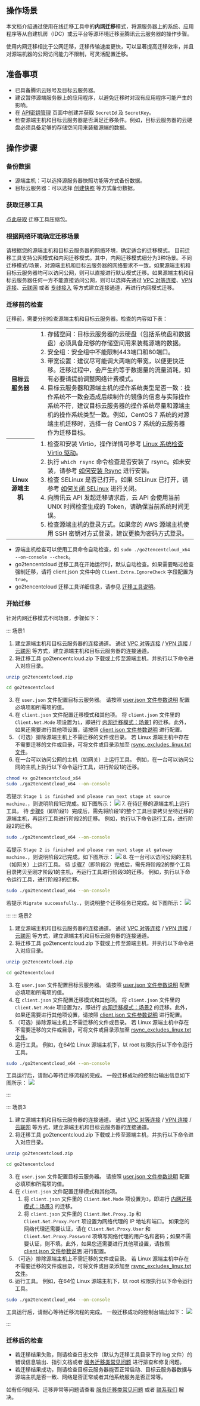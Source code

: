 ## 操作场景
本文档介绍通过使用在线迁移工具中的**内网迁移**模式，将源服务器上的系统、应用程序等从自建机房（IDC）或云平台等源环境迁移至腾讯云云服务器的操作步骤。

使用内网迁移相比于公网迁移，迁移传输速度更快，可以显著提高迁移效率，并且对源端机器的公网访问能力不限制，可灵活配置迁移。


## 准备事项

- 已具备腾讯云账号及目标云服务器。
- 建议暂停源端服务器上的应用程序，以避免迁移时对现有应用程序可能产生的影响。
- 在 [API密钥管理](https://console.cloud.tencent.com/cam/capi) 页面中创建并获取 `SecretId` 及 `SecretKey`。
- 检查源端主机和目标云服务器是否满足迁移条件。例如，目标云服务器的云硬盘必须具备足够的存储空间用来装载源端的数据。


## 操作步骤

### 备份数据
- 源端主机：可以选择源服务器快照功能等方式备份数据。
- 目标云服务器：可以选择 [创建快照](https://cloud.tencent.com/document/product/362/5755) 等方式备份数据。


### 获取迁移工具  
[点此获取](https://go2tencentcloud-1251783334.cos.ap-guangzhou.myqcloud.com/latest/go2tencentcloud.zip) 迁移工具压缩包。


### 根据网络环境确定迁移场景
请根据您的源端主机和目标云服务器的网络环境，确定适合的迁移模式。
目前迁移工具支持公网模式和内网迁移模式。其中，内网迁移模式细分为3种场景。不同迁移模式/场景，对源端主机和目标云服务器的网络要求不一致。如果源端主机和目标云服务器均可以访问公网，则可以直接进行默认模式迁移。如果源端主机和目标云服务器任何一方不能直接访问公网，则可以选择先通过 [VPC 对等连接](https://cloud.tencent.com/document/product/553)、[VPN 连接](https://cloud.tencent.com/document/product/554)、[云联网](https://cloud.tencent.com/document/product/877) 或者 [专线接入](https://cloud.tencent.com/document/product/216) 等方式建立连接通道，再进行内网模式迁移。

### 迁移前的检查

迁移前，需要分别检查源端主机和目标云服务器。检查的内容如下表：


<table>
  <tr>
	<th style="width: 15%;">目标云服务器</th>
	<td>
	  <ol style="margin: 0;">
		<li>
		存储空间：目标云服务器的云硬盘（包括系统盘和数据盘）必须具备足够的存储空间用来装载源端的数据。</li>
		<li>安全组：安全组中不能限制443端口和80端口。</li>
		<li>
		带宽设置：建议尽可能调大两端的带宽，以便更快迁移。迁移过程中，会产生约等于数据量的流量消耗，如有必要请提前调整网络计费模式。</li>
		<li>
		目标云服务器和源端主机的操作系统类型是否一致：操作系统不一致会造成后续制作的镜像的信息与实际操作系统不符，建议目标云服务器的操作系统尽量和源端主机的操作系统类型一致。例如，CentOS
		7 系统的对源端主机迁移时，选择一台 CentOS 7 系统的云服务器作为迁移目标。</li>
	  </ol>
	</td>
  </tr>
  <tr>
	<th>Linux 源端主机</th>
	<td>
	  <ol style="margin: 0;">
		<li>检查和安装 Virtio，操作详情可参考 
		<a href="https://cloud.tencent.com/document/product/213/9929">Linux 系统检查 Virtio 驱动</a>。</li>
		<li>执行 
		<code>which rsync</code> 命令检查是否安装了 rsync。如未安装，请参考 <a href="https://cloud.tencent.com/document/product/213/32962#installRsync">如何安装 Rsync</a> 进行安装。</li>
		<li>检查 SELinux 是否已打开。如果 SELinux 已打开，请参考 <a href="https://cloud.tencent.com/document/product/213/32962#closeSELinux">如何关闭 SELinux</a> 进行关闭。</li>
		<li>向腾讯云 API 发起迁移请求后，云 API 会使用当前 UNIX 时间检查生成的
		Token，请确保当前系统时间无误。</li>
		<li>检查源端主机的登录方式。如果您的 AWS 源端主机使用 SSH
		密钥对方式登录，建议更换为密码方式登录。</li>
	  </ol>
	</td>
  </tr>
</table>


<dx-alert infotype="explain" title="">

- 源端主机检查可以使用工具命令自动检查，如 `sudo ./go2tencentcloud_x64 --on-console --check`。
- go2tencentcloud 迁移工具在开始运行时，默认自动检查。如果需要略过检查强制迁移，请将 client.json 文件中的 `Client.Extra.IgnoreCheck` 字段配置为 `true`。
- go2tencentcloud 迁移工具详细信息，请参见 [迁移工具说明](https://cloud.tencent.com/document/product/213/65714)。
</dx-alert>


### 开始迁移
针对内网迁移模式不同场景，步骤如下：

<dx-tabs>

::: 场景1

1. 建立源端主机和目标云服务器的连接通道。
通过 [VPC 对等连接](https://cloud.tencent.com/document/product/553) / [VPN 连接](https://cloud.tencent.com/document/product/554) / [云联网](https://cloud.tencent.com/document/product/877) 等方式，建立源端主机和目标云服务器的连接通道。
2. 将迁移工具 go2tencentcloud.zip 下载或上传至源端主机，并执行以下命令进入对应目录。
```sh
unzip go2tencentcloud.zip
```
```sh
cd go2tencentcloud
```
3. 在 `user.json` 文件配置目标云服务器。
请按照 [user.json 文件参数说明](https://cloud.tencent.com/document/product/213/65714#userJsonState) 配置必填项和所需项的值。
4. 在 `client.json` 文件配置迁移模式和其他项。
将 `client.json` 文件里的 `Client.Net.Mode` 项设置为`1`，即进行 [内网迁移模式：场景1](https://cloud.tencent.com/document/product/213/65714#Scenario1) 的迁移。此外，如果还需要进行其他项设置，请按照 [client.json 文件参数说明](https://cloud.tencent.com/document/product/213/65714#clientJsonState) 进行配置。
5. （可选）排除源端主机上不需迁移的文件或目录。
若 Linux 源端主机中存在不需要迁移的文件或目录，可将文件或目录添加至 [rsync_excludes_linux.txt 文件](https://cloud.tencent.com/document/product/213/65714#_linuxTxtState)。
6. [](id:Scenario1_step06)在一台可以访问公网的主机（如网关）上运行工具。
例如，在一台可以访问公网的主机上执行以下命令运行工具，进行阶段1的迁移。
``` sh
chmod +x go2tencentcloud_x64
sudo ./go2tencentcloud_x64 --on-console
```
若提示 `Stage 1 is finished and please run next stage at source machine.`，则说明阶段1已完成。如下图所示：
![](https://main.qcloudimg.com/raw/f861b47c464f58ea184e5cc5a6a30e1c.png)
7. [](id:Scenario1_step07)在待迁移的源端主机上运行工具。
待 [步骤6](#Scenario1_step06)（即阶段1）完成后，需先将阶段1的整个工具目录拷贝至待迁移的源端主机，再运行工具进行阶段2的迁移。
例如，执行以下命令运行工具，进行阶段2的迁移。
```sh
sudo ./go2tencentcloud_x64 --on-console
```
若提示 `Stage 2 is finished and please run next stage at gateway machine.`，则说明阶段2已完成。如下图所示：
![](https://main.qcloudimg.com/raw/5684fc8aee6ebf8ba01e42deff3b4fc2.png)
8. 在一台可以访问公网的主机（如网关）上运行工具。
待 [步骤7](#Scenario1_step07)（即阶段2）完成后，需先将阶段2的整个工具目录拷贝至刚才阶段1的主机，再运行工具进行阶段3的迁移。
例如，执行以下命令运行工具，进行阶段3的迁移。
```sh
sudo ./go2tencentcloud_x64 --on-console
```
若提示 `Migrate successfully.`，则说明整个迁移任务已完成。如下图所示：
![](https://main.qcloudimg.com/raw/851e90fdc07fb601d3d158386d524985.png)

:::
::: 场景2

1. 建立源端主机和目标云服务器的连接通道。
通过 [VPC 对等连接](https://cloud.tencent.com/document/product/553) / [VPN 连接](https://cloud.tencent.com/document/product/554) / [云联网](https://cloud.tencent.com/document/product/877) 等方式，建立源端主机和目标云服务器的连接通道。
2. 将迁移工具 go2tencentcloud.zip 下载或上传至源端主机，并执行以下命令进入对应目录。
```sh
unzip go2tencentcloud.zip
```
```sh
cd go2tencentcloud
```
3. 在 `user.json` 文件配置目标云服务器。
 请按照 [user.json 文件参数说明](https://cloud.tencent.com/document/product/213/65714#userJsonState) 配置必填项和所需项的值。
4. 在 `client.json` 文件配置迁移模式和其他项。
 将 `client.json` 文件里的 `Client.Net.Mode` 项设置为`2`，即进行 [内网迁移模式：场景2](https://cloud.tencent.com/document/product/213/65714#Scenario2) 的迁移。此外，如果还需要进行其他项设置，请按照 [client.json 文件参数说明](https://cloud.tencent.com/document/product/213/65714#clientJsonState) 进行配置。
5. （可选）排除源端主机上不需迁移的文件或目录。
若 Linux 源端主机中存在不需要迁移的文件或目录，可将文件或目录添加至 [rsync_excludes_linux.txt 文件](https://cloud.tencent.com/document/product/213/65714#_linuxTxtState)。
6. 运行工具。
例如，在64位 Linux 源端主机下，以 root 权限执行以下命令运行工具。
```sh
sudo ./go2tencentcloud_x64 --on-console
```
工具运行后，请耐心等待迁移流程的完成。
一般迁移成功的控制台输出信息如下图所示：
![](https://main.qcloudimg.com/raw/d32b4be8287d4b06697f0cb03cc6cff8.png)



:::

::: 场景3

1. 建立源端主机和目标云服务器的连接通道。
通过 [VPC 对等连接](https://cloud.tencent.com/document/product/553) / [VPN 连接](https://cloud.tencent.com/document/product/554) / [云联网](https://cloud.tencent.com/document/product/877) 等方式，建立源端主机和目标云服务器的连接通道。
2. 将迁移工具 go2tencentcloud.zip 下载或上传至源端主机，并执行以下命令进入对应目录。
```sh
unzip go2tencentcloud.zip
```
```sh
cd go2tencentcloud
```
3. 在 `user.json` 文件配置目标云服务器。
    请按照 [user.json 文件参数说明](https://cloud.tencent.com/document/product/213/65714#userJsonState) 配置必填项和所需项的值。
4. 在 `client.json` 文件配置迁移模式和其他项。
    1. 将 `client.json` 文件里的 `Client.Net.Mode` 项设置为`3`，即进行 [内网迁移模式：场景3](https://cloud.tencent.com/document/product/213/65714#Scenario3) 的迁移。
    2. 将 `client.json` 文件里的 `Client.Net.Proxy.Ip` 和 `Client.Net.Proxy.Port` 项设置为网络代理的 IP 地址和端口。
        如果您的网络代理还需要认证，请在 `Client.Net.Proxy.User` 和 `Client.Net.Proxy.Password` 项填写网络代理的用户名和密码；如果不需要认证，则不填。此外，如果您还需要进行其他项设置，请按照 [client.json 文件参数说明](https://cloud.tencent.com/document/product/213/65714#clientJsonState) 进行配置。
5. （可选）排除源端主机上不需迁移的文件或目录。
若 Linux 源端主机中存在不需要迁移的文件或目录，可将文件或目录添加至 [rsync_excludes_linux.txt 文件](https://cloud.tencent.com/document/product/213/65714#_linuxTxtState)。
6. 运行工具。
例如，在64位 Linux 源端主机下，以 root 权限执行以下命令运行工具。
```sh
sudo ./go2tencentcloud_x64 --on-console
```
工具运行后，请耐心等待迁移流程的完成。
一般迁移成功的控制台输出如下：
![](https://main.qcloudimg.com/raw/2195589176d3669f08fbb5745901040b.png)

:::

</dx-tabs>



### 迁移后的检查

- 若迁移结果失败，则请检查日志文件（默认为迁移工具目录下的 log 文件）的错误信息输出、指引文档或者 [服务迁移类常见问题](https://cloud.tencent.com/document/product/213/32962) 进行排查和修复问题。
- 若迁移结果成功，则请检查目标云服务器能否正常启动、目标云服务器数据与源端主机是否一致、网络是否正常或者其他系统服务是否正常等。

如有任何疑问、迁移异常等问题请查看 [服务迁移类常见问题](https://cloud.tencent.com/document/product/213/32962) 或者 [联系我们](https://cloud.tencent.com/document/product/213/39047) 解决。











